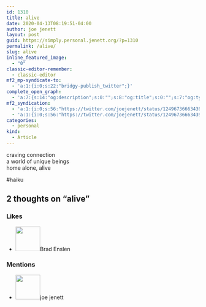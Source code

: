 ```yaml
---
id: 1310
title: alive
date: 2020-04-13T08:19:51-04:00
author: joe jenett
layout: post
guid: https://simply.personal.jenett.org/?p=1310
permalink: /alive/
slug: alive
inline_featured_image:
  - "0"
classic-editor-remember:
  - classic-editor
mf2_mp-syndicate-to:
  - 'a:1:{i:0;s:22:"bridgy-publish_twitter";}'
complete_open_graph:
  - 'a:7:{s:14:"og:description";s:0:"";s:8:"og:title";s:0:"";s:7:"og:type";s:0:"";s:12:"twitter:card";s:7:"summary";s:15:"twitter:creator";s:0:"";s:19:"twitter:description";s:0:"";s:8:"og:image";s:0:"";}'
mf2_syndication:
  - 'a:1:{i:0;s:56:"https://twitter.com/joejenett/status/1249673666343944192";}'
  - 'a:1:{i:0;s:56:"https://twitter.com/joejenett/status/1249673666343944192";}'
categories:
  - personal
kind:
  - Article
---
```

craving connection  
a world of unique beings  
home alone, alive

#haiku

<h2 id="comments-title">2 thoughts on “<span>alive</span>”		</h2>


<ol class="commentlist">
</ol>
<div class="likes">
<h3>Likes</h3>
<ul class="mention-list linkback-like"><li class="webmention even thread-even depth-1 linkback-like-single u-like h-cite h-entry p-comment comment" id="comment-181">
<span class="p-author h-card"><a class="u-url" title="Brad Enslen liked this article on twitter.com." href="https://twitter.com/bradenslen"><img alt="" src="https://pbs.twimg.com/profile_images/84617460/mo128.gif" srcset="https://pbs.twimg.com/profile_images/84617460/mo128.gif 2x" class="avatar avatar-64 photo avatar-default local-avatar u-photo" itemprop="image" loading="lazy" width="64" height="64"></a><span class="hide-name p-name">Brad Enslen</span></span><a class="u-url __mPS2id" href="https://twitter.com/joejenett/status/1249673666343944192#favorited-by-22272829"></a>
</li></ul>
</div>
<div class="mentions">
<h3>Mentions</h3>
<ul class="mention-list linkback-mention"><li class="webmention odd alt thread-odd thread-alt depth-1 linkback-mention-single u-mention h-cite h-entry p-comment comment" id="comment-233">
<span class="p-author h-card"><a class="u-url" title="" href="https://simply.micro.jenett.org/author/admin/"><img alt="" src="https://secure.gravatar.com/avatar/0bf0445b4e4b39f830b186b7e23195a1?s=40&amp;d=identicon&amp;r=pg" srcset="https://secure.gravatar.com/avatar/0bf0445b4e4b39f830b186b7e23195a1?s=40&amp;d=identicon&amp;r=pg 2x" class="avatar avatar-64 photo avatar-default local-avatar u-photo" itemprop="image" loading="lazy" width="64" height="64"></a><span class="hide-name p-name">joe jenett</span></span>
</li></ul></div>